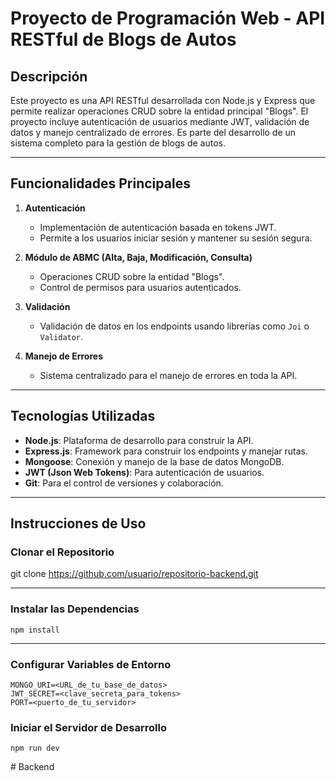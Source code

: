# **Proyecto de Programación Web - API RESTful de Blogs de Autos**

## **Descripción**
Este proyecto es una API RESTful desarrollada con Node.js y Express que permite realizar operaciones CRUD sobre la entidad principal "Blogs". El proyecto incluye autenticación de usuarios mediante JWT, validación de datos y manejo centralizado de errores. Es parte del desarrollo de un sistema completo para la gestión de blogs de autos.

---

## **Funcionalidades Principales**
1. **Autenticación**  
   - Implementación de autenticación basada en tokens JWT.
   - Permite a los usuarios iniciar sesión y mantener su sesión segura.

2. **Módulo de ABMC (Alta, Baja, Modificación, Consulta)**  
   - Operaciones CRUD sobre la entidad "Blogs".
   - Control de permisos para usuarios autenticados.

3. **Validación**  
   - Validación de datos en los endpoints usando librerías como `Joi` o `Validator`.

4. **Manejo de Errores**  
   - Sistema centralizado para el manejo de errores en toda la API.

---

## **Tecnologías Utilizadas**
- **Node.js**: Plataforma de desarrollo para construir la API.
- **Express.js**: Framework para construir los endpoints y manejar rutas.
- **Mongoose**: Conexión y manejo de la base de datos MongoDB.
- **JWT (Json Web Tokens)**: Para autenticación de usuarios.
- **Git**: Para el control de versiones y colaboración.

---
## **Instrucciones de Uso**
### **Clonar el Repositorio**

git clone https://github.com/usuario/repositorio-backend.git

---
### **Instalar las Dependencias**
    npm install

---

### **Configurar Variables de Entorno**
    MONGO_URI=<URL_de_tu_base_de_datos>
    JWT_SECRET=<clave_secreta_para_tokens>
    PORT=<puerto_de_tu_servidor>

### **Iniciar el Servidor de Desarrollo**
    npm run dev
#   B a c k e n d  
 